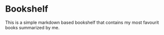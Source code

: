 # Bookshelf

This is a simple markdown based bookshelf that contains my most favourit books summarized by me.
